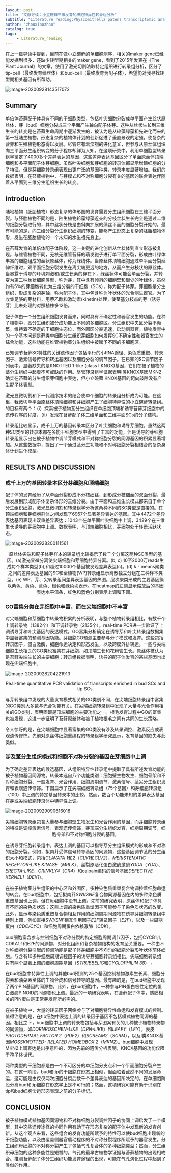 ```yaml
---
layout: post
title: "文献导读：小立碗藓三维发育的细胞特异性转录组分析"
subtitle: "Literature reading:Physcomitrella patens transcriptomic analyses of three-dimensional shoot development"
author: "zhouxiaozhao"
catalog: true
tags:
     - Literature_reading
---
```


在上一篇导读中提到，目前在做小立碗藓的单细胞测序，相关的maker gene已经能发掘到很多，还缺少转型期相关的maker gene，看到了2015年发表在《The Plant Journal》的文章，使用了激光切割法取特定组织进行转录组分析，区分了tip-cell（最终发育绿丝体）和bud-cell（最终发育为配子体），希望能对我寻找转型期相关基因有所帮助。

![image-20200928143517072](\img\posts\2020.9.19\image-20200928143517072.png)

## Summary

 单倍体苔藓配子体具有不同的干细胞类型，包括叶尖细胞分裂成单平面产生丝状原丝体，芽（bud）细胞分裂成三个平面产生轴向配子体芽。这种从丝状生长到三维生长的转变是在苔藓生命周期中逐渐发生的，被认为是从轮藻绿藻祖先进化而来的第一批陆生植物。形态复杂的植物体计划的创新促进了垂直景观的定殖，使复杂的营养和生殖植物形态得以发展。尽管它有着深刻的进化意义，但参与从原丝体组织向三平面分生组织转变的分子程序却鲜为人知。在这项研究中，利用单细胞型转录组学鉴定了4000多个差异表达的基因，这些差异表达基因区分了单面原丝体顶端细胞和多平面配子体芽细胞。虽然叶尖细胞和芽细胞的转录体都显示增殖细胞的分子特征，但是芽细胞转录组表现出更广泛的基因种类，转录丰度显著增加。我们的数据表明，在苔藓植物中，与芽模式和不对称细胞分裂有关的基因的联合表达伴随着从平面到三维分生组织生长的转变。 

## introduction

 陆地植物（胚胎植物）形态复杂的体形图的发育需要分生组织细胞在三维平面分裂。与胚胎植物不同的是，陆生植物轮藻绿藻近亲的分枝丝状生长完全是通过二维的细胞分裂进行的，其中丝状分枝是由斜向扩展的藻丝平面的细胞分裂开始的。最有可能的是，向三维分裂分生组织细胞的转变，能够产生形态上复杂的胚胎植物体形，发生在胚胎植物的一个未知的水生祖先身上。 

 在苔藓发育的单倍体配子体阶段，这一关键的进化创新从丝状体到直立形态被复现。与维管植物不同，无核无维管苔藓的萌发孢子进行单平面分裂，形成由叶绿体丰富的细胞组成的丝状原丝体，称为绿线体。当原丝体顶端细胞通过单平面分裂延伸纤维时，双平面细胞分裂发生在离尖端更远的地方，从而产生分枝状的原丝体。当暴露于诱导的环境刺激和/或生长素的存在下，绿丝状体可能会单面分裂，并转变为第二种丝状细胞类型，称为芽，其中含有倾斜的细胞壁和很少的叶绿体，虽然约有5%的芽细胞转化为三维分裂的干细胞（SCs），称为配子体芽。芽细胞是分生组织，形成复杂的芽轴，称为配子体，其中包含称为叶状体的光合侧生器官。为了收集足够的芽材料，用萘乙酸和激动素(kinetin)处理，使茎基分枝点的芽（诱导芽）比未处理的对照植株多12倍。 

 配子体由一个分生组织细胞发育而来，同时具有不确定性和器官发生的功能。在种子植物中，茎分生组织被分成功能上不同的多细胞区。分生组织中央区分裂不频繁，维持着不确定的干细胞生态位，而外围区分裂迅速，启动侧器官。植物发育中的一个基本问题是藓类单细胞分生组织芽细胞如何发挥SC不确定性和器官发生的综合功能，这些功能在维管植物茎分生组织中被赋予不同的多细胞区。 

 已知调节苔藓SC特性的关键遗传因子包括平行的小RNA途径、染色质重塑、转录因子、激素信号传导和转运基因以及细胞分裂的调节因子。在已知的SC调节因子列表中，显著缺失的是KNOTTED 1-like  (class I KNOX)基因，它们在被子植物的茎分生组织中起着不可或缺的作用。尽管转录组学证据表明I类KNOX基因MKN2确实在苔藓的分生组织芽细胞中表达，但小立碗藓 KNOX基因的靶向敲除没有产生配子体表型。

 激光显微切割和下一代测序技术的结合使单个细胞的转录组分析成为可能。在这里，我微切单平面原丝体顶端细胞和芽细胞产生了细胞特异性的小立碗藓转录组。的目标有两个：（i）探索被子植物茎分生组织在单细胞顶端和诱导苔藓芽细胞中的遗传程序的程度，（ii）发现在苔藓配子体二维单面和三维平面SCs的分子结构。 

转录组比较显示，成千上万的基因转录本区分了叶尖细胞和诱导芽细胞。虽然这两种SC类型的转录本都在多能干细胞类型中得到了丰富的功能，但是诱导的芽细胞转录组显示出在被子植物中调节芽模式和不对称细胞分裂的同源基因的积累显著增加。从这些数据中，提出了一个通过茎分生功能和不对称细胞分裂相结合的复杂身体计划进化模型。

## RESULTS AND DISCUSSION

### 成千上万的基因转录本区分芽细胞和顶端细胞

配子体的发育经历了从单面分裂形成不分枝细丝，到形成分枝细丝的双面分裂，最后发展到形成配子体复杂体形的三维分裂。由于平面和三维生长模式都来自于单个分生组织细胞，激光显微切割和转录组学分析这两种不同的SC类型是直接的。在顶端细胞和芽细胞群体之间发现了6957个显著差异表达的基因。其中4472个差异表达基因表现出双重差异表达：1043个在单平面叶尖细胞中上调，3429个在三维生长诱导的芽细胞中上调。数据表明，与顶端细胞相比，芽细胞处于转录活跃状态。

![image-20200928200111561](/img/posts/2020.9.19/image-20200928200111561.png)

<center>
    原丝体尖端和配子体芽样本的转录组比较揭示了数千个分离这两种SC类型的基因。(a)激光显微分离使尖端细胞和芽细胞特异分离。(b, c) 10至2000万reads生成每个样本类型(b),和超过10000个基因被发现差异表达(c)。(d) k - means聚类之间的差异表达基因的SC和全植物(WP)转录组显示离散独立分组在三种样本类型。(e) WP、芽、尖转录组间差异表达基因的热图。层次聚类形成的主要基因簇以紫色、黄色、蓝色、橙色和绿色块表示。在heatmap的左侧显示缩放后的基因表达水平值条，红色和蓝色分别表示上调和下调。
</center>

### GO富集分类在芽细胞中丰富，而在尖端细胞中不丰富

对尖端细胞和芽细胞中转录物积累的分析表明，与整个植物转录组相比，有数千个上调转录物（1382个）和下调转录物（2135个）。real-time PCR进一步验证了上调诱导芽和叶尖基因的表达模式。GO富集分析确定在诱导芽和叶尖转录组数据集中显著富集的预测基因功能。芽细胞GO预测主要参与分子模式和发育。这些包括转录因子，蛋白激酶，细胞命运决定和形态发生，以及跨膜外排转运。一些与尖端细胞生长相关的GO类也富集在芽细胞，如顶端生长和花粉管生长。原丝体被认为是苔藓尖端生长的主要细胞；转录组数据表明，诱导的配子体发育的某些基因也出现在尖端细胞中。

![image-20200928204221913](/img/posts/2020.9.19/image-20200928204221913.png)

<center>
    Real-time quantitative PCR validation of transcripts enriched in bud SCs and tip SCs.
</center>



 与芽转录组中发现的大量发育模式相关的GO类别不同，在尖端细胞转录组中富集的GO类别大多数与光合功能有关。在尖端细胞转录组中发现了大量与光合作用相关的GO类别，表明固碳是顶端细胞的主要功能之一。根毛发育过程中GO的富集也被发现，这进一步证明了苔藓原丝体和被子植物根毛之间有共同的生长策略。 

令人惊讶的是，在尖端细胞中显著富集的GO类没有涉及转录调控、激素反应或表观遗传修饰。先前对原丝体细胞重编程的转录组学研究显示，发育基因的缺失与此类似。

### 涉及茎分生组织模式和细胞不对称分裂的基因在芽细胞中上调

为了确定差异表达的候选基因，从组织特异性转录组中提取了具有所述发育功能的被子植物基因同源物。转录本选自八个功能类别：细胞壁生物发生、细胞骨架和不对称细胞分裂、一般发育、光合作用、细胞周期调节、激素信号、茎尖分生组织发育和表观遗传修饰。下图显示了在尖端细胞转录组（75个基因）和芽细胞转录组（100）中上调的特定基因转录本的比较。然而，数百个功能未知的差异表达基因在芽或尖端细胞转录体中特异性上调。

![image-20200929090616018](/img/posts/2020.9.19/image-20200929090616018.png)

<center>
    尖端细胞转录组包含大量参与细胞壁生物发生和光合作用的基因，而芽细胞转录组的特征是调控激素信号，表观遗传修饰，芽顶端分生组织发育，细胞周期调节，细胞骨架和不对称细胞分裂的基因。
</center>

在诱导芽细胞转录组中，表达上调的基因可以指导芽分生组织模式的形成和不对称的细胞分裂。例如，拟南芥受体信号转导基因的同源物，这些基因调节茎的分生组织大小和模式，包括*CLAVATA 1*和*2*（*CLV1*和*CLV2*）、*MERISTEMATIC RECEPTOR-LIKE KINASE*（*MRLK*）、丝裂原活化蛋白激酶激酶*YODA*（*YDA*）、*ERECTA-LIKE*，*CRINKLY4*（*CR4*）和calpain编码的信号基因*DEFECTIVE KERNEL1*（*DEK1*）。

 在被子植物茎分生组织的中心区和外围区，多种染色质重塑复合物调控着细胞命运的转变。在bud细胞中，包括拟南芥*SWI/SNF*复合物同源基因在内的多种染色质重塑基因也上调，但在tip细胞中没有上调。先前的研究表明，原丝体和配子体具有不同的染色质状态；这些上调的染色质重塑因子可能参与了染色质状态的改变。此外，显示与染色质重塑复合物相互作用的细胞周期同源物在诱导芽细胞转录组中特别上调，例如直接*SWI/SNF*相互作用因子*E2F*转录因子（*E2F*），以及一些周期蛋白（*CDC/CYC*）和细胞周期蛋白依赖激酶（*CDK*）。

bud细胞富含参与控制细胞不对称分裂的特定细胞周期调节因子，包括CYCB1;1，CDKA1;1和*E2F*的同源物，对分化组织和复杂植物结构的发育至关重要。一种由不对称细胞分裂引起的预测功能是配子体芽细胞中不均匀的细胞分裂形叶状体前体细胞。与含有10多种细胞周期调控因子的诱导芽细胞转录组相比，尖端细胞转录组只有两个显著上调的细胞周期基因（*STRUBBELIG*和*CYCLOPHILIN 38*） 。

在bud细胞中特异性上调的其他bud预测的25个基因控制植物激素生长素、细胞分裂素和油菜素甾体的生物合成和信号转导的基因。最有趣的是，在bud细胞中发现了两个PIN基因的同源物。此外，在bud细胞中，一种参与PIN蛋白极性定位的蛋白激酶PINOID的同源物也上调。最近的一项研究表明，在苔藓配子体中，质膜相关的PIN蛋白是正常芽发育所必需的。

在被子植物中，大量的转录因子网络参与了对细胞特异性命运和发育模式的控制。值得注意的是，在tip细胞中表达上调的转录因子基因不包括模式植物同源的基因。相比之下，bud细胞中上调的转录物包括与芽图案有关的几种被子植物转录物的同源物，如*DORNROSCHEN-LIKE*（*DRN-LIKE*）和*LEAFY*（*LFY*），表皮*PROTODERMAL FACTOR 2*（*PDF2*）和*SCREAM2*（*SCRM*），以及I类KNOX基因*MOSSKNOTTED-
RELATED HOMEOBOX 2*（*MKN2*）。bud细胞中发现MKN2上调表达是出乎意料的，因为先前的遗传分析表明，KNOX基因的功能仅限于孢子体世代。

两种类型的干细胞都是由一个不可区分的单细胞分支点和一个平面细胞分裂产生的。在这一阶段，bud和tip的干细胞在形态上相似，但面临着截然不同的发展命运，这可能是由仅仅两次细胞分裂后数千个差异表达的基因所决定的。在单细胞阶段分离bud和tip细胞在形态学上是不可行的；然而，这项研究可能有助于识别在tip和bud细胞命运形态表现之前的分子标记。 

## CONCLUSION

被子植物模式植物基因同源物和不对称细胞分裂调控因子的协同上调启发了一个模型，其中这些遗传途径的协同作用有助于在形态复杂的配子体中发现新的发育创新。从这个观点来看，这些组合的发育功能所赋予的特性可以使bud细胞出现新的干细胞功能，以及由覆盖侧器官启动程序的不对称分裂程序所赋予的器官发生。分生组织母细胞的不对称分裂产生了包括气孔复合体的多种细胞类型；然而，分生组织母细胞的这种多能性是短暂的。气孔的最早古植物学证据与苔藓植物的出现相吻合。推测苔藓配子体分生组织功能发育途径的出现，可能在气孔演化过程中起到了类似的作用。 



